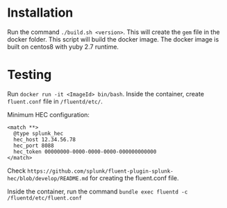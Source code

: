 # Installation
 Run the command `./build.sh <version>`. This will create the `gem` file in the docker folder.
   This script will build the docker image. The docker image is built on centos8 with yuby 2.7 runtime.

# Testing
Run `docker run -it <ImageId> bin/bash`. Inside the container, create `fluent.conf` file in  `/fluentd/etc/`. 

Minimum HEC configuration:
```aidl
<match **>
  @type splunk_hec
  hec_host 12.34.56.78
  hec_port 8088
  hec_token 00000000-0000-0000-0000-000000000000
</match>
```

Check `https://github.com/splunk/fluent-plugin-splunk-hec/blob/develop/README.md` for creating the fluent.conf file.

Inside the container, run the command `bundle exec fluentd -c /fluentd/etc/fluent.conf`